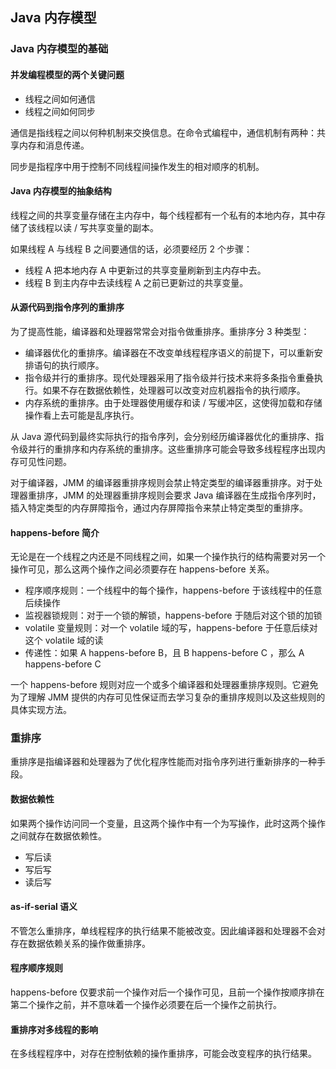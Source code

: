 ## Java 内存模型

### Java 内存模型的基础

#### 并发编程模型的两个关键问题

- 线程之间如何通信
- 线程之间如何同步

通信是指线程之间以何种机制来交换信息。在命令式编程中，通信机制有两种：共享内存和消息传递。

同步是指程序中用于控制不同线程间操作发生的相对顺序的机制。

#### Java 内存模型的抽象结构

线程之间的共享变量存储在主内存中，每个线程都有一个私有的本地内存，其中存储了该线程以读 / 写共享变量的副本。

如果线程 A 与线程 B 之间要通信的话，必须要经历 2 个步骤：

- 线程 A 把本地内存 A 中更新过的共享变量刷新到主内存中去。
- 线程 B 到主内存中去读线程 A 之前已更新过的共享变量。

#### 从源代码到指令序列的重排序

为了提高性能，编译器和处理器常常会对指令做重排序。重排序分 3 种类型：

- 编译器优化的重排序。编译器在不改变单线程程序语义的前提下，可以重新安排语句的执行顺序。
- 指令级并行的重排序。现代处理器采用了指令级并行技术来将多条指令重叠执行。如果不存在数据依赖性，处理器可以改变对应机器指令的执行顺序。
- 内存系统的重排序。由于处理器使用缓存和读 / 写缓冲区，这使得加载和存储操作看上去可能是乱序执行。

从 Java 源代码到最终实际执行的指令序列，会分别经历编译器优化的重排序、指令级并行的重排序和内存系统的重排序。这些重排序可能会导致多线程程序出现内存可见性问题。

对于编译器，JMM 的编译器重排序规则会禁止特定类型的编译器重排序。对于处理器重排序，JMM 的处理器重排序规则会要求 Java 编译器在生成指令序列时，插入特定类型的内存屏障指令，通过内存屏障指令来禁止特定类型的重排序。

#### happens-before 简介

无论是在一个线程之内还是不同线程之间，如果一个操作执行的结构需要对另一个操作可见，那么这两个操作之间必须要存在 happens-before 关系。

- 程序顺序规则：一个线程中的每个操作，happens-before 于该线程中的任意后续操作
- 监视器锁规则：对于一个锁的解锁，happens-before 于随后对这个锁的加锁
- volatile 变量规则：对一个 volatile 域的写，happens-before 于任意后续对这个 volatile 域的读
- 传递性：如果 A happens-before B，且 B happens-before C ，那么 A happens-before C

一个 happens-before 规则对应一个或多个编译器和处理器重排序规则。它避免为了理解 JMM 提供的内存可见性保证而去学习复杂的重排序规则以及这些规则的具体实现方法。

### 重排序

重排序是指编译器和处理器为了优化程序性能而对指令序列进行重新排序的一种手段。

#### 数据依赖性

如果两个操作访问同一个变量，且这两个操作中有一个为写操作，此时这两个操作之间就存在数据依赖性。

- 写后读
- 写后写
- 读后写

#### as-if-serial 语义

不管怎么重排序，单线程程序的执行结果不能被改变。因此编译器和处理器不会对存在数据依赖关系的操作做重排序。

#### 程序顺序规则

happens-before 仅要求前一个操作对后一个操作可见，且前一个操作按顺序排在第二个操作之前，并不意味着一个操作必须要在后一个操作之前执行。

#### 重排序对多线程的影响

在多线程程序中，对存在控制依赖的操作重排序，可能会改变程序的执行结果。